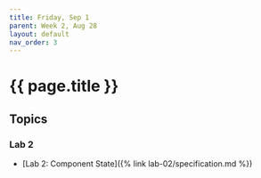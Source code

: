 ```yaml
---
title: Friday, Sep 1
parent: Week 2, Aug 28
layout: default
nav_order: 3
---
```


# {{ page.title }}

## Topics

### Lab 2

- [Lab 2: Component State]({% link lab-02/specification.md %})
